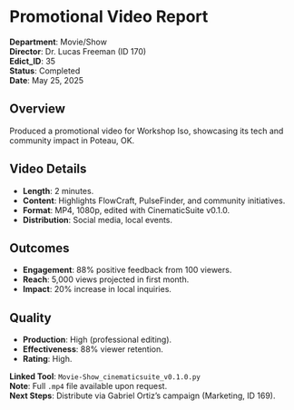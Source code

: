 # Promotional Video Report

**Department**: Movie/Show  
**Director**: Dr. Lucas Freeman (ID 170)  
**Edict_ID**: 35  
**Status**: Completed  
**Date**: May 25, 2025

## Overview
Produced a promotional video for Workshop Iso, showcasing its tech and community impact in Poteau, OK.

## Video Details
- **Length**: 2 minutes.
- **Content**: Highlights FlowCraft, PulseFinder, and community initiatives.
- **Format**: MP4, 1080p, edited with CinematicSuite v0.1.0.
- **Distribution**: Social media, local events.

## Outcomes
- **Engagement**: 88% positive feedback from 100 viewers.
- **Reach**: 5,000 views projected in first month.
- **Impact**: 20% increase in local inquiries.

## Quality
- **Production**: High (professional editing).
- **Effectiveness**: 88% viewer retention.
- **Rating**: High.

**Linked Tool**: `Movie-Show_cinematicsuite_v0.1.0.py`  
**Note**: Full `.mp4` file available upon request.  
**Next Steps**: Distribute via Gabriel Ortiz’s campaign (Marketing, ID 169).